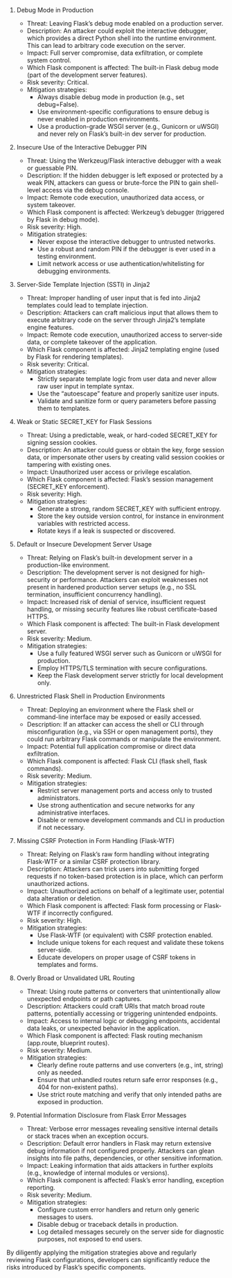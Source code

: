 1. Debug Mode in Production
   - Threat: Leaving Flask’s debug mode enabled on a production server.
   - Description: An attacker could exploit the interactive debugger, which provides a direct Python shell into the runtime environment. This can lead to arbitrary code execution on the server.
   - Impact: Full server compromise, data exfiltration, or complete system control.
   - Which Flask component is affected: The built-in Flask debug mode (part of the development server features).
   - Risk severity: Critical.
   - Mitigation strategies:
     - Always disable debug mode in production (e.g., set debug=False).
     - Use environment-specific configurations to ensure debug is never enabled in production environments.
     - Use a production-grade WSGI server (e.g., Gunicorn or uWSGI) and never rely on Flask’s built-in dev server for production.

2. Insecure Use of the Interactive Debugger PIN
   - Threat: Using the Werkzeug/Flask interactive debugger with a weak or guessable PIN.
   - Description: If the hidden debugger is left exposed or protected by a weak PIN, attackers can guess or brute-force the PIN to gain shell-level access via the debug console.
   - Impact: Remote code execution, unauthorized data access, or system takeover.
   - Which Flask component is affected: Werkzeug’s debugger (triggered by Flask in debug mode).
   - Risk severity: High.
   - Mitigation strategies:
     - Never expose the interactive debugger to untrusted networks.
     - Use a robust and random PIN if the debugger is ever used in a testing environment.
     - Limit network access or use authentication/whitelisting for debugging environments.

3. Server-Side Template Injection (SSTI) in Jinja2
   - Threat: Improper handling of user input that is fed into Jinja2 templates could lead to template injection.
   - Description: Attackers can craft malicious input that allows them to execute arbitrary code on the server through Jinja2’s template engine features.
   - Impact: Remote code execution, unauthorized access to server-side data, or complete takeover of the application.
   - Which Flask component is affected: Jinja2 templating engine (used by Flask for rendering templates).
   - Risk severity: Critical.
   - Mitigation strategies:
     - Strictly separate template logic from user data and never allow raw user input in template syntax.
     - Use the “autoescape” feature and properly sanitize user inputs.
     - Validate and sanitize form or query parameters before passing them to templates.

4. Weak or Static SECRET_KEY for Flask Sessions
   - Threat: Using a predictable, weak, or hard-coded SECRET_KEY for signing session cookies.
   - Description: An attacker could guess or obtain the key, forge session data, or impersonate other users by creating valid session cookies or tampering with existing ones.
   - Impact: Unauthorized user access or privilege escalation.
   - Which Flask component is affected: Flask’s session management (SECRET_KEY enforcement).
   - Risk severity: High.
   - Mitigation strategies:
     - Generate a strong, random SECRET_KEY with sufficient entropy.
     - Store the key outside version control, for instance in environment variables with restricted access.
     - Rotate keys if a leak is suspected or discovered.

5. Default or Insecure Development Server Usage
   - Threat: Relying on Flask’s built-in development server in a production-like environment.
   - Description: The development server is not designed for high-security or performance. Attackers can exploit weaknesses not present in hardened production server setups (e.g., no SSL termination, insufficient concurrency handling).
   - Impact: Increased risk of denial of service, insufficient request handling, or missing security features like robust certificate-based HTTPS.
   - Which Flask component is affected: The built-in Flask development server.
   - Risk severity: Medium.
   - Mitigation strategies:
     - Use a fully featured WSGI server such as Gunicorn or uWSGI for production.
     - Employ HTTPS/TLS termination with secure configurations.
     - Keep the Flask development server strictly for local development only.

6. Unrestricted Flask Shell in Production Environments
   - Threat: Deploying an environment where the Flask shell or command-line interface may be exposed or easily accessed.
   - Description: If an attacker can access the shell or CLI through misconfiguration (e.g., via SSH or open management ports), they could run arbitrary Flask commands or manipulate the environment.
   - Impact: Potential full application compromise or direct data exfiltration.
   - Which Flask component is affected: Flask CLI (flask shell, flask commands).
   - Risk severity: Medium.
   - Mitigation strategies:
     - Restrict server management ports and access only to trusted administrators.
     - Use strong authentication and secure networks for any administrative interfaces.
     - Disable or remove development commands and CLI in production if not necessary.

7. Missing CSRF Protection in Form Handling (Flask-WTF)
   - Threat: Relying on Flask’s raw form handling without integrating Flask-WTF or a similar CSRF protection library.
   - Description: Attackers can trick users into submitting forged requests if no token-based protection is in place, which can perform unauthorized actions.
   - Impact: Unauthorized actions on behalf of a legitimate user, potential data alteration or deletion.
   - Which Flask component is affected: Flask form processing or Flask-WTF if incorrectly configured.
   - Risk severity: High.
   - Mitigation strategies:
     - Use Flask-WTF (or equivalent) with CSRF protection enabled.
     - Include unique tokens for each request and validate these tokens server-side.
     - Educate developers on proper usage of CSRF tokens in templates and forms.

8. Overly Broad or Unvalidated URL Routing
   - Threat: Using route patterns or converters that unintentionally allow unexpected endpoints or path captures.
   - Description: Attackers could craft URIs that match broad route patterns, potentially accessing or triggering unintended endpoints.
   - Impact: Access to internal logic or debugging endpoints, accidental data leaks, or unexpected behavior in the application.
   - Which Flask component is affected: Flask routing mechanism (app.route, blueprint routes).
   - Risk severity: Medium.
   - Mitigation strategies:
     - Clearly define route patterns and use converters (e.g., int, string) only as needed.
     - Ensure that unhandled routes return safe error responses (e.g., 404 for non-existent paths).
     - Use strict route matching and verify that only intended paths are exposed in production.

9. Potential Information Disclosure from Flask Error Messages
   - Threat: Verbose error messages revealing sensitive internal details or stack traces when an exception occurs.
   - Description: Default error handlers in Flask may return extensive debug information if not configured properly. Attackers can glean insights into file paths, dependencies, or other sensitive information.
   - Impact: Leaking information that aids attackers in further exploits (e.g., knowledge of internal modules or versions).
   - Which Flask component is affected: Flask’s error handling, exception reporting.
   - Risk severity: Medium.
   - Mitigation strategies:
     - Configure custom error handlers and return only generic messages to users.
     - Disable debug or traceback details in production.
     - Log detailed messages securely on the server side for diagnostic purposes, not exposed to end users.

By diligently applying the mitigation strategies above and regularly reviewing Flask configurations, developers can significantly reduce the risks introduced by Flask’s specific components.
